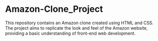 # Amazon-Clone_Project

This repository contains an Amazon clone created using HTML and CSS. The project aims to replicate the look and feel of the Amazon website, providing a basic understanding of front-end web development.
